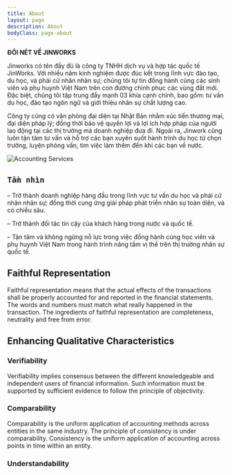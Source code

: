 ```yaml
---
title: About
layout: page
description: About
bodyClass: page-about
---
```

**ĐÔI NÉT VỀ JINWORKS**

Jinworks có tên đầy đủ là công ty TNHH dịch vụ và hợp tác quốc tế JinWorks. Với nhiều năm kinh nghiệm được đúc kết trong lĩnh vực đào tạo, du học, và phái cử nhân nhân sự; chúng tôi tự tin đồng hành cùng các sinh viên và phụ huynh Việt Nam trên con đường chinh phục các vùng đất mới. Đặc biệt, chúng tôi tập trung đẩy mạnh 03 khía cạnh chính, bao gồm: tư vấn du học, đào tạo ngôn ngữ và giới thiệu nhân sự chất lượng cao. 

Công ty cũng có văn phòng đại diện tại Nhật Bản nhằm xúc tiến thương mại, đại diện pháp lý; đồng thời bảo vệ quyền lợi và lợi ích hợp pháp của người lao động tại các thị trường mà doanh nghiệp đưa đi. Ngoài ra, Jinwork cũng luôn tận tâm tư vấn và hỗ trợ các bạn xuyên suốt hành trình du học từ chọn trường, luyện phỏng vấn, tìm việc làm thêm đến khi các bạn về nước.

![Accounting Services](/images/thom-holmes-Lrfw0U_o9I0-unsplash.jpg)

## `Tầm nhìn`

– Trở thành doanh nghiệp hàng đầu trong lĩnh vực tư vấn du học và phái cử nhân nhân sự; đồng thời cung ứng giải pháp phát triển nhân sự toàn diện, và có chiều sâu. 

– Trở thành đối tác tin cậy của khách hàng trong nước và quốc tế.

– Tận tâm và không ngừng nỗ lực trong việc đồng hành cùng học viên và phụ huynh Việt Nam trong hành trình nâng tầm vị thế trên thị trường nhân sự quốc tế. 







## Faithful Representation

Faithful representation means that the actual effects of the transactions shall be properly accounted for and reported in the financial statements. The words and numbers must match what really happened in the transaction. The ingredients of faithful representation are completeness, neutrality and free from error.

## Enhancing Qualitative Characteristics

### Verifiability

Verifiability implies consensus between the different knowledgeable and independent users of financial information. Such information must be supported by sufficient evidence to follow the principle of objectivity.

### Comparability

Comparability is the uniform application of accounting methods across entities in the same industry. The principle of consistency is under comparability. Consistency is the uniform application of accounting across points in time within an entity.

### Understandability